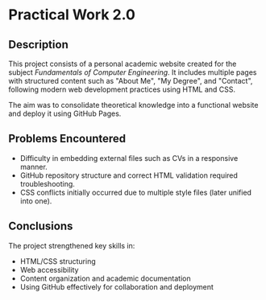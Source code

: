 # Practical Work 2.0

##  Description
This project consists of a personal academic website created for the subject *Fundamentals of Computer Engineering*. It includes multiple pages with structured content such as "About Me", "My Degree", and "Contact", following modern web development practices using HTML and CSS.

The aim was to consolidate theoretical knowledge into a functional website and deploy it using GitHub Pages.

##  Problems Encountered
- Difficulty in embedding external files such as CVs in a responsive manner.
- GitHub repository structure and correct HTML validation required troubleshooting.
- CSS conflicts initially occurred due to multiple style files (later unified into one).

##  Conclusions
The project strengthened key skills in:
- HTML/CSS structuring
- Web accessibility
- Content organization and academic documentation
- Using GitHub effectively for collaboration and deployment


